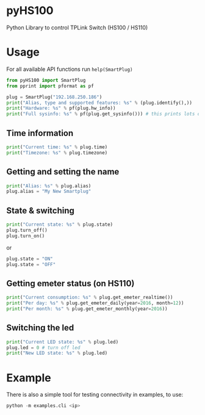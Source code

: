 # pyHS100
Python Library to control TPLink Switch (HS100 / HS110)

# Usage

For all available API functions run ```help(SmartPlug)```

```python
from pyHS100 import SmartPlug
from pprint import pformat as pf

plug = SmartPlug("192.168.250.186")
print("Alias, type and supported features: %s" % (plug.identify(),))
print("Hardware: %s" % pf(plug.hw_info))
print("Full sysinfo: %s" % pf(plug.get_sysinfo())) # this prints lots of information about the device
```

## Time information
```python
print("Current time: %s" % plug.time)
print("Timezone: %s" % plug.timezone)
```

## Getting and setting the name
```python
print("Alias: %s" % plug.alias)
plug.alias = "My New Smartplug"
```

## State & switching
```python
print("Current state: %s" % plug.state)
plug.turn_off()
plug.turn_on()
```
or
```python
plug.state = "ON"
plug.state = "OFF"
```

## Getting emeter status (on HS110)
```python
print("Current consumption: %s" % plug.get_emeter_realtime())
print("Per day: %s" % plug.get_emeter_daily(year=2016, month=12))
print("Per month: %s" % plug.get_emeter_monthly(year=2016))
```

## Switching the led
```python
print("Current LED state: %s" % plug.led)
plug.led = 0 # turn off led
print("New LED state: %s" % plug.led)

```

# Example
There is also a simple tool for testing connectivity in examples, to use:
```python
python -m examples.cli <ip>
```
